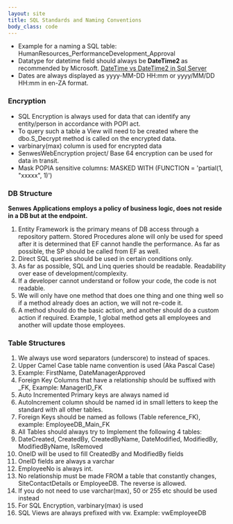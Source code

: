 ```yaml
---
layout: site
title: SQL Standards and Naming Conventions
body_class: code
---
```


* Example for a naming a SQL table: HumanResources_PerformanceDevelopment_Approval
* Datatype for datetime field should always be <b>DateTime2 </b> as recommended by Microsoft. [DateTime vs DateTime2 in Sql Server](https://www.tutorialsteacher.com/articles/datetime-vs-datetime2-in-sqlserver#:~:text=Microsoft%20recommends%20using%20DateTime2%20instead,Datetime2%20aligns%20with%20SQL%20standards.)
* Dates are always displayed as yyyy-MM-DD HH:mm or yyyy/MM/DD HH:mm in en-ZA format.

### Encryption
* SQL Encryption is always used for data that can identify any entity/person in accordance with POPI act. 
* To query such a table a View will need to be created where the dbo.S_Decrypt method is called on the encrypted data. 
* varbinary(max) column is used for encrypted data
* SenwesWebEncryption project/ Base 64 encryption can be used for data in transit.
* Mask POPIA sensitive columns: MASKED WITH (FUNCTION = 'partial(1, "xxxxx", 1)') 

### DB Structure<br />
<b>Senwes Applications employs a policy of business logic, does not reside in a DB but at the endpoint.</b>
1.	Entity Framework is the primary means of DB access through a repository pattern. 
	Stored Procedures alone will only be used for speed after it is determined that EF cannot handle the performance. As far as possible, the SP should be called from EF as well.
2.	Direct SQL queries should be used in certain conditions only. 
3.	As far as possible, SQL and Linq queries should be readable. Readability over ease of development/complexity.
4.	If a developer cannot understand or follow your code, the code is not readable. 
5.	We will only have one method that does one thing and one thing well so if a method already does an action, we will not re-code it.
6.	A method should do the basic action, and another should do a custom action if required. Example, 1 global method gets all employees and another will update those employees.

### Table Structures
1.  We always use word separators (underscore) to instead of spaces.
2.	Upper Camel Case table name convention is used (Aka Pascal Case)
3.	Example: FirstName, DateManagerApproved
4.	Foreign Key Columns that have a relationship should be suffixed with _FK, Example: ManagerID_FK
5.	Auto Incremented Primary keys are always named id
6.	AutoIncrement column should be named id in small letters to keep the standard with all other tables.
7.	Foreign Keys should be named as follows (Table reference_FK), example: EmployeeDB_Main_FK
8.	All Tables should always try to Implement the following 4 tables: 
9.	DateCreated, CreatedBy, CreatedByName, DateModified, ModifiedBy, ModifiedByName, IsRemoved
10. OneID will be used to fill CreatedBy and ModifiedBy fields
11.	OneID fields are always a varchar
12.	EmployeeNo is always int.
13.	No relationship must be made FROM a table that constantly changes, SiteContactDetails or EmployeeDB. The reverse is allowed. 
14.	If you do not need to use varchar(max), 50 or 255 etc should be used instead
15.	For SQL Encryption, varbinary(max) is used
16.	SQL Views are always prefixed with vw. Example: vwEmployeeDB
